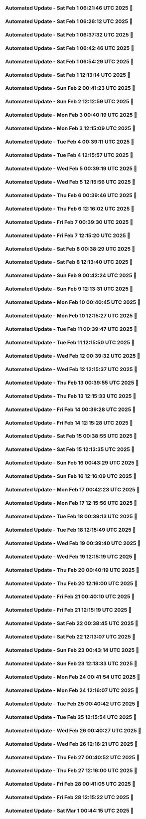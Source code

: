 

### Automated Update - Sat Feb  1 06:21:46 UTC 2025 🚀


### Automated Update - Sat Feb  1 06:26:12 UTC 2025 🚀


### Automated Update - Sat Feb  1 06:37:32 UTC 2025 🚀


### Automated Update - Sat Feb  1 06:42:46 UTC 2025 🚀


### Automated Update - Sat Feb  1 06:54:29 UTC 2025 🚀


### Automated Update - Sat Feb  1 12:13:14 UTC 2025 🚀


### Automated Update - Sun Feb  2 00:41:23 UTC 2025 🚀


### Automated Update - Sun Feb  2 12:12:59 UTC 2025 🚀


### Automated Update - Mon Feb  3 00:40:19 UTC 2025 🚀


### Automated Update - Mon Feb  3 12:15:09 UTC 2025 🚀


### Automated Update - Tue Feb  4 00:39:11 UTC 2025 🚀


### Automated Update - Tue Feb  4 12:15:57 UTC 2025 🚀


### Automated Update - Wed Feb  5 00:39:19 UTC 2025 🚀


### Automated Update - Wed Feb  5 12:15:56 UTC 2025 🚀


### Automated Update - Thu Feb  6 00:39:46 UTC 2025 🚀


### Automated Update - Thu Feb  6 12:16:02 UTC 2025 🚀


### Automated Update - Fri Feb  7 00:39:30 UTC 2025 🚀


### Automated Update - Fri Feb  7 12:15:20 UTC 2025 🚀


### Automated Update - Sat Feb  8 00:38:29 UTC 2025 🚀


### Automated Update - Sat Feb  8 12:13:40 UTC 2025 🚀


### Automated Update - Sun Feb  9 00:42:24 UTC 2025 🚀


### Automated Update - Sun Feb  9 12:13:31 UTC 2025 🚀


### Automated Update - Mon Feb 10 00:40:45 UTC 2025 🚀


### Automated Update - Mon Feb 10 12:15:27 UTC 2025 🚀


### Automated Update - Tue Feb 11 00:39:47 UTC 2025 🚀


### Automated Update - Tue Feb 11 12:15:50 UTC 2025 🚀


### Automated Update - Wed Feb 12 00:39:32 UTC 2025 🚀


### Automated Update - Wed Feb 12 12:15:37 UTC 2025 🚀


### Automated Update - Thu Feb 13 00:39:55 UTC 2025 🚀


### Automated Update - Thu Feb 13 12:15:33 UTC 2025 🚀


### Automated Update - Fri Feb 14 00:39:28 UTC 2025 🚀


### Automated Update - Fri Feb 14 12:15:28 UTC 2025 🚀


### Automated Update - Sat Feb 15 00:38:55 UTC 2025 🚀


### Automated Update - Sat Feb 15 12:13:35 UTC 2025 🚀


### Automated Update - Sun Feb 16 00:43:29 UTC 2025 🚀


### Automated Update - Sun Feb 16 12:16:09 UTC 2025 🚀


### Automated Update - Mon Feb 17 00:42:23 UTC 2025 🚀


### Automated Update - Mon Feb 17 12:15:56 UTC 2025 🚀


### Automated Update - Tue Feb 18 00:39:13 UTC 2025 🚀


### Automated Update - Tue Feb 18 12:15:49 UTC 2025 🚀


### Automated Update - Wed Feb 19 00:39:40 UTC 2025 🚀


### Automated Update - Wed Feb 19 12:15:19 UTC 2025 🚀


### Automated Update - Thu Feb 20 00:40:19 UTC 2025 🚀


### Automated Update - Thu Feb 20 12:16:00 UTC 2025 🚀


### Automated Update - Fri Feb 21 00:40:10 UTC 2025 🚀


### Automated Update - Fri Feb 21 12:15:19 UTC 2025 🚀


### Automated Update - Sat Feb 22 00:38:45 UTC 2025 🚀


### Automated Update - Sat Feb 22 12:13:07 UTC 2025 🚀


### Automated Update - Sun Feb 23 00:43:14 UTC 2025 🚀


### Automated Update - Sun Feb 23 12:13:33 UTC 2025 🚀


### Automated Update - Mon Feb 24 00:41:54 UTC 2025 🚀


### Automated Update - Mon Feb 24 12:16:07 UTC 2025 🚀


### Automated Update - Tue Feb 25 00:40:42 UTC 2025 🚀


### Automated Update - Tue Feb 25 12:15:54 UTC 2025 🚀


### Automated Update - Wed Feb 26 00:40:27 UTC 2025 🚀


### Automated Update - Wed Feb 26 12:16:21 UTC 2025 🚀


### Automated Update - Thu Feb 27 00:40:52 UTC 2025 🚀


### Automated Update - Thu Feb 27 12:16:00 UTC 2025 🚀


### Automated Update - Fri Feb 28 00:41:05 UTC 2025 🚀


### Automated Update - Fri Feb 28 12:15:22 UTC 2025 🚀


### Automated Update - Sat Mar  1 00:44:15 UTC 2025 🚀
